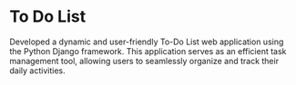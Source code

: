 # To Do List

Developed a dynamic and user-friendly To-Do List web application using the Python Django framework. This application serves as an efficient task management tool, allowing users to seamlessly organize and track their daily activities.